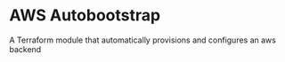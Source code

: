# AWS Autobootstrap

A Terraform module that automatically provisions and configures an aws backend
